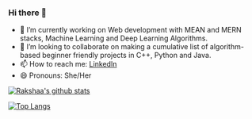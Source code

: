 ### Hi there 👋


- 🔭 I’m currently working on Web development with MEAN and MERN stacks, Machine Learning and Deep Learning Algorithms.
- 👯 I’m looking to collaborate on making a cumulative list of algorithm-based beginner friendly projects in C++, Python and Java.
- 📫 How to reach me: [LinkedIn](https://www.linkedin.com/in/rakshaa-viswanathan-0aa891199/)
- 😄 Pronouns: She/Her


[![Rakshaa's github stats](https://github-readme-stats.vercel.app/api?username=rakshaa2000&hide=stars&count_private=true&show_icons=true&theme=gruvbox&include_all_commits=true)](https://github.com/anuraghazra/github-readme-stats)

[![Top Langs](https://github-readme-stats.vercel.app/api/top-langs/?username=rakshaa2000)](https://github.com/anuraghazra/github-readme-stats)
